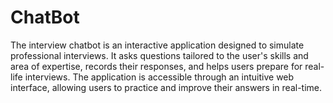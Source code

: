 # ChatBot
The interview chatbot is an interactive application designed to simulate professional interviews. It asks questions tailored to the user's skills and area of expertise, records their responses, and helps users prepare for real-life interviews. The application is accessible through an intuitive web interface, allowing users to practice and improve their answers in real-time.
